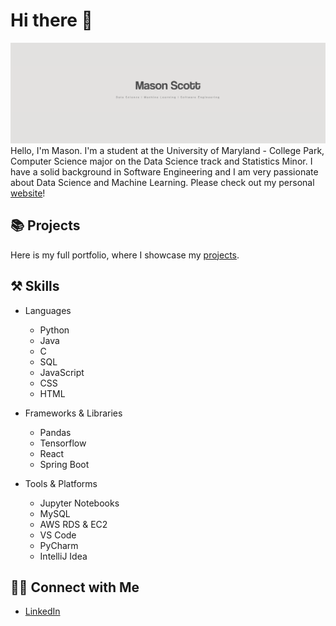 # Hi there 👋
![title image](https://github.com/04mscott/04mscott/blob/main/title.png)
Hello, I'm Mason. I'm a student at the University of Maryland - College Park, Computer Science major on the Data Science track and Statistics Minor. I have a solid background in Software Engineering and I am very passionate about Data Science and Machine Learning. Please check out my personal [website](https://masonscott.net)!

## 📚 Projects
Here is my full portfolio, where I showcase my [projects]().

## ⚒️ Skills
+ Languages
  + Python
  + Java
  + C
  + SQL
  + JavaScript
  + CSS
  + HTML

+ Frameworks & Libraries
  + Pandas
  + Tensorflow
  + React
  + Spring Boot
 
+ Tools & Platforms
  + Jupyter Notebooks
  + MySQL
  + AWS RDS & EC2
  + VS Code
  + PyCharm
  + IntelliJ Idea
 
## 👋🏻 Connect with Me
+ [LinkedIn](https://www.linkedin.com/in/mason-t-scott/)
